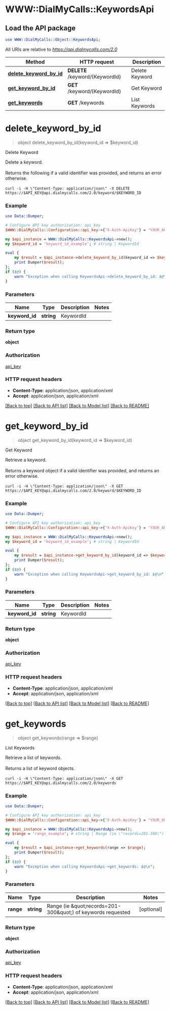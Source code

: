# WWW::DialMyCalls::KeywordsApi

## Load the API package
```perl
use WWW::DialMyCalls::Object::KeywordsApi;
```

All URIs are relative to *https://api.dialmycalls.com/2.0*

Method | HTTP request | Description
------------- | ------------- | -------------
[**delete_keyword_by_id**](KeywordsApi.md#delete_keyword_by_id) | **DELETE** /keyword/{KeywordId} | Delete Keyword
[**get_keyword_by_id**](KeywordsApi.md#get_keyword_by_id) | **GET** /keyword/{KeywordId} | Get Keyword
[**get_keywords**](KeywordsApi.md#get_keywords) | **GET** /keywords | List Keywords


# **delete_keyword_by_id**
> object delete_keyword_by_id(keyword_id => $keyword_id)

Delete Keyword

Delete a keyword. <br><br> Returns the following if a valid identifier was provided, and returns an error otherwise. <br><br> ``` curl -i -H \"Content-Type: application/json\" -X DELETE https://$API_KEY@api.dialmycalls.com/2.0/keyword/$KEYWORD_ID ```

### Example 
```perl
use Data::Dumper;

# Configure API key authorization: api_key
$WWW::DialMyCalls::Configuration::api_key->{'X-Auth-ApiKey'} = 'YOUR_API_KEY';

my $api_instance = WWW::DialMyCalls::KeywordsApi->new();
my $keyword_id = 'keyword_id_example'; # string | KeywordId

eval { 
    my $result = $api_instance->delete_keyword_by_id(keyword_id => $keyword_id);
    print Dumper($result);
};
if ($@) {
    warn "Exception when calling KeywordsApi->delete_keyword_by_id: $@\n";
}
```

### Parameters

Name | Type | Description  | Notes
------------- | ------------- | ------------- | -------------
 **keyword_id** | **string**| KeywordId | 

### Return type

**object**

### Authorization

[api_key](../README.md#api_key)

### HTTP request headers

 - **Content-Type**: application/json, application/xml
 - **Accept**: application/json, application/xml

[[Back to top]](#) [[Back to API list]](../README.md#documentation-for-api-endpoints) [[Back to Model list]](../README.md#documentation-for-models) [[Back to README]](../README.md)

# **get_keyword_by_id**
> object get_keyword_by_id(keyword_id => $keyword_id)

Get Keyword

Retrieve a keyword. <br><br> Returns a keyword object if a valid identifier was provided, and returns an error otherwise. <br><br> ``` curl -i -H \"Content-Type: application/json\" -X GET https://$API_KEY@api.dialmycalls.com/2.0/keyword/$KEYWORD_ID ```

### Example 
```perl
use Data::Dumper;

# Configure API key authorization: api_key
$WWW::DialMyCalls::Configuration::api_key->{'X-Auth-ApiKey'} = 'YOUR_API_KEY';

my $api_instance = WWW::DialMyCalls::KeywordsApi->new();
my $keyword_id = 'keyword_id_example'; # string | KeywordId

eval { 
    my $result = $api_instance->get_keyword_by_id(keyword_id => $keyword_id);
    print Dumper($result);
};
if ($@) {
    warn "Exception when calling KeywordsApi->get_keyword_by_id: $@\n";
}
```

### Parameters

Name | Type | Description  | Notes
------------- | ------------- | ------------- | -------------
 **keyword_id** | **string**| KeywordId | 

### Return type

**object**

### Authorization

[api_key](../README.md#api_key)

### HTTP request headers

 - **Content-Type**: application/json, application/xml
 - **Accept**: application/json, application/xml

[[Back to top]](#) [[Back to API list]](../README.md#documentation-for-api-endpoints) [[Back to Model list]](../README.md#documentation-for-models) [[Back to README]](../README.md)

# **get_keywords**
> object get_keywords(range => $range)

List Keywords

Retrieve a list of keywords. <br><br> Returns a list of keyword objects. <br><br> ``` curl -i -H \"Content-Type: application/json\" -X GET https://$API_KEY@api.dialmycalls.com/2.0/keywords ```

### Example 
```perl
use Data::Dumper;

# Configure API key authorization: api_key
$WWW::DialMyCalls::Configuration::api_key->{'X-Auth-ApiKey'} = 'YOUR_API_KEY';

my $api_instance = WWW::DialMyCalls::KeywordsApi->new();
my $range = 'range_example'; # string | Range (ie \"records=201-300\") of keywords requested

eval { 
    my $result = $api_instance->get_keywords(range => $range);
    print Dumper($result);
};
if ($@) {
    warn "Exception when calling KeywordsApi->get_keywords: $@\n";
}
```

### Parameters

Name | Type | Description  | Notes
------------- | ------------- | ------------- | -------------
 **range** | **string**| Range (ie \&quot;records&#x3D;201-300\&quot;) of keywords requested | [optional] 

### Return type

**object**

### Authorization

[api_key](../README.md#api_key)

### HTTP request headers

 - **Content-Type**: application/json, application/xml
 - **Accept**: application/json, application/xml

[[Back to top]](#) [[Back to API list]](../README.md#documentation-for-api-endpoints) [[Back to Model list]](../README.md#documentation-for-models) [[Back to README]](../README.md)

